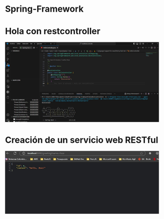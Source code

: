 # Spring-Framework

<h1> Hola con restcontroller </h1>

![alt text](EvidenciaHolaRestcontroller-1.JPG)

<h1> Creación de un servicio web RESTful </h1>

![alt text](ServicioRest.JPG)